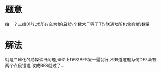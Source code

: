 # 题意
给一个三维01阵,求所有全为1的且1的个数大于等于T的联通块所包含的1的数量

# 解法
就是三维化的勘探油田问题,理论上DFS\BFS搜一遍就行,不知道这题为何DFS会有两个点段错误,改成BFS就过了...

